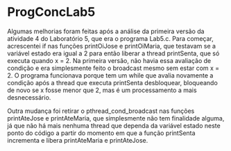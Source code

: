 # ProgConcLab5

Algumas melhorias foram feitas após a análise da primeira versão da atividade 4 do Laboratório 5,
que era o programa Lab5.c. Para começar, acrescentei if nas funções printOiJose e printOiMaria,
que testavam se a variável estado era igual a 2 para então liberar a thread printSenta, que só
executa quando x = 2. Na primeira versão, não havia essa avaliação de condição e era simplesmente
feito o broadcast mesmo sem estar com x = 2. O programa funcionava porque tem um while que avalia
novamente a condição após a thread que executa printSenta desbloquear, bloqueando de novo se x fosse
menor que 2, mas é um processamento a mais desnecessário.

Outra mudança foi retirar o pthread_cond_broadcast nas funções printAteJose e printAteMaria, que
simplesmente não tem finalidade alguma, já que não há mais nenhuma thread que dependa da variável
estado neste ponto do código a partir do momento em que a função printSenta incrementa e libera
printAteMaria e printAteJose.
